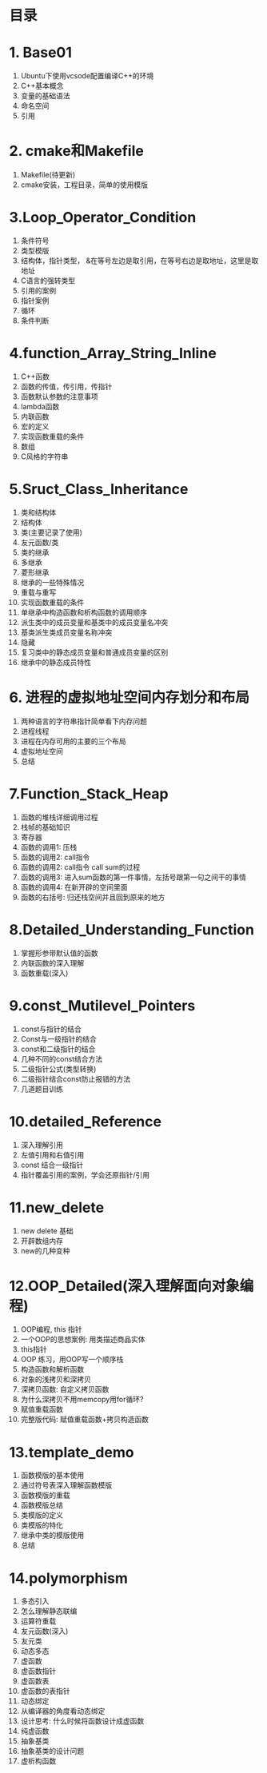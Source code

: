 # 目录
# 1. Base01
1. Ubuntu下使用vcsode配置编译C++的环境
2. C++基本概念
3. 变量的基础语法
4. 命名空间
5. 引用

# 2. cmake和Makefile
1. Makefile(待更新)
2. cmake安装，工程目录，简单的使用模版

# 3.Loop_Operator_Condition
1. 条件符号
2. 类型模版
3. 结构体，指针类型， &在等号左边是取引用，在等号右边是取地址，这里是取地址
4. C语言的强转类型
5. 引用的案例
6. 指针案例 
7. 循环
8. 条件判断

# 4.function_Array_String_Inline
1. C++函数
2. 函数的传值，传引用，传指针
3. 函数默认参数的注意事项
4. lambda函数
5. 内联函数
6. 宏的定义
7. 实现函数重载的条件
8. 数组
9. C风格的字符串

# 5.Sruct_Class_Inheritance
1. 类和结构体
2. 结构体
3. 类(主要记录了使用)
4. 友元函数/类
5. 类的继承
6. 多继承
7. 菱形继承
8. 继承的一些特殊情况
9. 重载与重写
10. 实现函数重载的条件
11. 单继承中构造函数和析构函数的调用顺序
12. 派生类中的成员变量和基类中的成员变量名冲突
13. 基类派生类成员变量名称冲突
14. 隐藏
15. 复习类中的静态成员变量和普通成员变量的区别
16. 继承中的静态成员特性

# 6. 进程的虚拟地址空间内存划分和布局
1. 两种语言的字符串指针简单看下内存问题
2. 进程线程
3. 进程在内存可用的主要的三个布局
4. 虚拟地址空间
5. 总结

# 7.Function_Stack_Heap
1. 函数的堆栈详细调用过程
2. 栈帧的基础知识
3. 寄存器
4. 函数的调用1: 压栈
5. 函数的调用2: call指令
6. 函数的调用2: call指令 call sum的过程
7. 函数的调用3: 进入sum函数的第一件事情，左括号跟第一句之间干的事情
8. 函数的调用4: 在新开辟的空间里面
9. 函数的右括号: 归还栈空间并且回到原来的地方

# 8.Detailed_Understanding_Function
1. 掌握形参带默认值的函数
2. 内联函数的深入理解
3. 函数重载(深入)

# 9.const_Mutilevel_Pointers
1. const与指针的结合
2. Const与一级指针的结合
3. const和二级指针的结合
4. 几种不同的const结合方法
5. 二级指针公式(类型转换)
6. 二级指针结合const防止报错的方法
7. 几道题目训练

# 10.detailed_Reference
1. 深入理解引用
2. 左值引用和右值引用
3. const 结合一级指针
4. 指针覆盖引用的案例，学会还原指针/引用

# 11.new_delete
1. new delete 基础
2. 开辟数组内存
3. new的几种变种

# 12.OOP_Detailed(深入理解面向对象编程)
1. OOP编程, this 指针
2. 一个OOP的思想案例: 用类描述商品实体
3. this指针
4. OOP 练习，用OOP写一个顺序栈
5. 构造函数和解析函数
6. 对象的浅拷贝和深拷贝
7. 深拷贝函数: 自定义拷贝函数
8. 为什么深拷贝不用memcopy用for循环?
9. 赋值重载函数
10. 完整版代码: 赋值重载函数+拷贝构造函数
  
# 13.template_demo
1. 函数模版的基本使用
2. 通过符号表深入理解函数模版
3. 函数模版的重载
4. 函数模版总结
5. 类模版的定义
6. 类模版的特化
7. 继承中类的模版使用
8. 总结

# 14.polymorphism
1. 多态引入
2. 怎么理解静态联编
3. 运算符重载
4. 友元函数(深入)
5. 友元类
6. 动态多态
7. 虚函数
8. 虚函数指针
9. 虚函数表
10. 虚函数的表指针
11. 动态绑定
12. 从编译器的角度看动态绑定
13. 设计思考: 什么时候将函数设计成虚函数
14. 纯虚函数
15. 抽象基类
16. 抽象基类的设计问题
17. 虚析构函数
